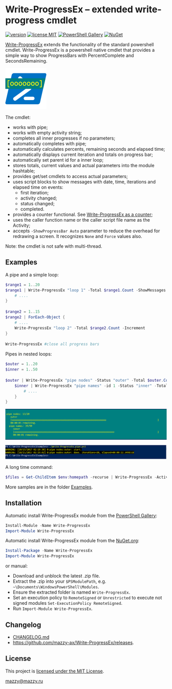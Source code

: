 # Write-ProgressEx &ndash; extended write-progress cmdlet

[project]:https://github.com/mazzy-ax/Write-ProgressEx
[license]:https://github.com/mazzy-ax/Write-ProgressEx/blob/master/LICENSE
[ps]:https://www.powershellgallery.com/packages/Write-ProgressEx
[nuget]:https://www.nuget.org/packages/Write-ProgressEx

[version.svg]:https://img.shields.io/badge/version-0.20-green.svg
[license.svg]:https://img.shields.io/badge/license-MIT-blue.svg
[ps.svg]:https://img.shields.io/badge/Powershell-Gallery-4682B4.svg
[nuget.svg]:https://img.shields.io/badge/downloads-NuGet-orange.svg

[![version][version.svg]][project] [![license MIT][license.svg]][license] [![PowerShell Gallery][ps.svg]][ps] [![NuGet][nuget.svg]][nuget]

[Write-ProgressEx][project] extends the functionality of the standard powershell cmdlet. Write-ProgressEx is a powershell native cmdlet that provides a simple way to show ProgressBars with PercentComplete and SecondsRemaining.

![Write-ProgressEx icon](Media/Write-ProgressEx-icon.png "Write-ProgressEx")

The cmdlet:

* works with pipe;
* works with empty activity string;
* completes all inner progresses if no parameters;
* automatically completes with pipe;
* automatically calculates percents, remaining seconds and elapsed time;
* automatically displays current iteration and totals on progress bar;
* automatically set parent id for a inner loop;
* stores totals, current values and actual parameters into the module hashtable;
* provides get/set cmdlets to access actual parameters;
* uses script blocks to show messages with date, time, iterations and elapsed time on events:
  * first iteration;
  * activity changed;
  * status changed;
  * completed.
* provides a counter functional. See [Write-ProgressEx as a counter](Examples/Write-ProgressEx.counter.ps1);
* uses the caller function name or the caller script file name as the Activity;
* accepts `-ShowProgressBar Auto` parameter to reduce the overhead for redrawing a screen. It recognizes `None` and `Force` values also.

Note: the cmdlet is not safe with multi-thread.

## Examples

A pipe and a simple loop:

```powershell
$range1 = 1..20
$range1 | Write-ProgressEx "loop 1" -Total $range1.Count -ShowMessages | ForEach-Object {
    # ....
}

$range2 = 1..15
$range2 | ForEach-Object {
    # ....
    Write-ProgressEx "loop 2" -Total $range2.Count -Increment
}

Write-ProgressEx #close all progress bars
```

Pipes in nested loops:

```powershell
$outer = 1..20
$inner = 1..50

$outer | Write-ProgressEx "pipe nodes" -Status "outer" -Total $outer.Count -ShowMessages | ForEach-Object {
    $inner | Write-ProgressEx "pipe names" -id 1 -Status "inner" -Total $inner.Count | ForEach-Object {
        # ....
    }
}
```

![screenshot: Write-ProgressEx](Media/examples.pipe.png)

![screenshot: Result messages](Media/examples.messages.png)

A long time command:

```powershell
$files = Get-ChildItem $env:homepath -recurse | Write-ProgressEx -Activity $env:homepath
```

More samples are in the folder [Examples](Examples).

## Installation

Automatic install Write-ProgressEx module from the [PowerShell Gallery][ps]:

```powershell
Install-Module -Name Write-ProgressEx
Import-Module Write-ProgressEx
```

Automatic install Write-ProgressEx module from the [NuGet.org][nuget]:

```powershell
Install-Package -Name Write-ProgressEx
Import-Module Write-ProgressEx
```

or manual:

* Download and unblock the latest .zip file.
* Extract the .zip into your `$PSModulePath`, e.g. `~\Documents\WindowsPowerShell\Modules`.
* Ensure the extracted folder is named `Write-ProgressEx`.
* Set an execution policy to `RemoteSigned` or `Unrestricted` to execute not signed modules `Set-ExecutionPolicy RemoteSigned`.
* Run `Import-Module Write-ProgressEx`.

## Changelog

* [CHANGELOG.md](CHANGELOG.md)
* <https://github.com/mazzy-ax/Write-ProgressEx/releases>.

## License

This project is [licensed under the MIT License][license].

mazzy@mazzy.ru